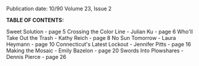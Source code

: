 Publication date: 10/90
Volume 23, Issue 2

**TABLE OF CONTENTS:**

Sweet Solution - page 5
Crossing the Color Line - Julian Ku - page 6
Who'll Take Out the Trash - Kathy Reich - page 8
No Sun Tomorrow - Laura Heymann - page 10
Connecticut's Latest Lockout - Jennifer Pitts - page 16
Making the Mosaic - Emily Bazelon - page 20
Swords Into Plowshares - Dennis Pierce - page 26

